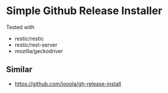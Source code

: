 
# Simple Github Release Installer

Tested with
- restic/restic
- restic/rest-server
- mozilla/geckodriver

## Similar
- https://github.com/jooola/gh-release-install

